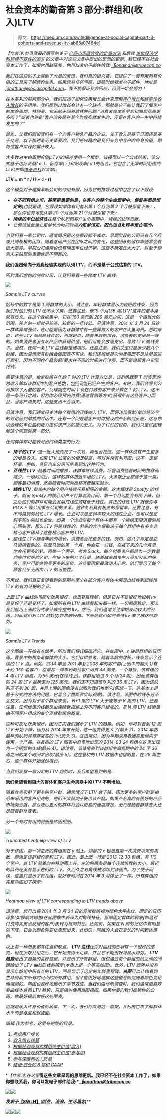 # 社会资本的勤奋第 3 部分:群组和(收入)LTV

> 原文：<https://medium.com/swlh/diligence-at-social-capital-part-3-cohorts-and-revenue-ltv-ab65a07464e1>

*【作者注:参见我最近撰写的关于* [*产品市场适合度的定量方法*](https://tribecap.co/a-quantitative-approach-to-product-market-fit/) *和后续* [*单位经济学和规模不变性的追求*](https://tribecap.co/unit-economics-and-the-pursuit-of-scale-invariance/) *的文章中对这些文章中提出的思想的更新。我已经不在社会资本工作了，如果你想联系我，你可以发电子邮件给我:*[*【jonathan@tribecap.co*](mailto:jonathan@tribecap.co)

*我们在这些帖子上得到了大量的反馈，我们真的很兴奋，它提供了一套有用和有价值的工具来了解您的业务。如果您有任何问题，请随时给我发电子邮件，地址是[jonathan@socialcapital.com](mailto:jonathan@s23p.com)。我不能保证我会回应，但我一定会努力！*

*在本系列的前两部分中，我们描述了如何应用增长会计来理解[用户增长](/swlh/diligence-at-social-capital-part-1-accounting-for-user-growth-4a8a449fddfc)和[经常性收入增长](/@jonathanhsu/diligence-at-social-capital-part-2-accounting-for-revenue-growth-551fa07dd972)的子组件。我们提到过增长会计有一个缺点，那就是它不能让我们了解客户的生命周期。特别是，它无助于回答这样的问题:“消费者在生命早期和晚期花费更多吗？”或者也许是“客户流失是在某个时候突然发生的，还是在客户的一生中持续发生的？”*

*首先，让我们假设我们有一个向客户销售产品的企业。关于收入是基于订阅还是基于交易，以下描述是无关紧要的。我们感兴趣的是我们业务中客户的终身价值，即每位客户实现的累计收入。*

*大多数对生命周期价值(LTV)的描述使用一个模型，该模型以一个公式结束，该公式基于边际贡献( *m* )、留存率( *r* )和贴现率( *d* )的组合，它包含了无限时间范围的 LTV(例如[维基百科](https://en.wikipedia.org/wiki/Customer_lifetime_value)的文章)。*

**LTV = m * r / (1 + d - r)**

*这个模型对于理解早期公司的作用有限，因为它的推导过程中包含了以下假设:*

*   ***在不同群组之间，甚至更重要的是，在客户的整个生命周期中，保留率都是恒定的**(也就是说，它假设如果你有可能从第 1 个月到第 2 个月被保留下来 *r* ，那么你也有可能从第 20 个月到第 21 个月被保留下来 *r**
*   ***持续的单位经济性**在整个队列和客户生命周期中，持续的边际贡献。*
*   *它假设这些量在足够长的时间跨度**内足够恒定，因此包含贴现率是合理的。***

*当我们看一家公司时，通常情况是这些假设都不成立。早期阶段的公司只有几个月或几周规模的团队，随着基础产品在团队之间的变化，这些团队的留存率通常会有很大差异。早期公司通常也没有确定单位经济学。这些不确定性太大了，以至于预测未来贴现的重要性是不明智的。*

**我们强烈倾向于观察经验实现的队列 LTV，而不是基于公式估算的 LTV。**

*回到我们虚构的创收公司，让我们看看一些样本 LTV 曲线。*

*![](img/93f937452bec29d2da3b9907e80c68fc.png)*

*Sample LTV curves*

*括号中的数字是第 0 周群体的大小。请注意，年轻群体显示为较短的线条，因为我们对他们的 LTV 还不太了解。还要注意，像“9 个月(36 周)LTV”这样的量本身就有歧义。在这个数据集中，它在 160 美元到 280 美元之间，这是一个相当大的范围。较老的一组似乎较高，较新的一组较低。另请注意，2014 年 3 月 24 日这一群体异常强劲，这可能是因为该群体中有一些异常大的客户在大量消费。总的来说，这些 LTV 曲线是线性的，也就是说，随着年龄的增长，消费者的支出是一致的。如果消费者没有从产品中获得价值，他们可能会放缓支出，导致 LTV 曲线变平。当然，任何一条 LTV 曲线都是递增的。还要注意，我们决定只显示少数几个群组，因为显示所有群组会使图表不可读。我们还根据首次消费周而不是注册周进行索引，因为不同的产品鼓励/要求在不同的时间进行注册，而不是说服客户实际花钱。*

*需要注意的是，给定群组在年龄 *T* 时的 LTV 计算方法是，该群组截至 *T* 时实现的总收入除以该群组*中的客户总数，包括可能已经产生*的客户。有时，我们会看到公司排除了大量的客户，只根据在时间 *T* 仍在付款的客户来计算在 *T* 的 LTV。这不是一条可行之路，因为你必须预先付费(通过营销等方式)获得所有这些客户。)而且，当客户流失时，这些支出不会消失。*

*另请注意，我们通常只关注每个群组的顶线收入 LTV，而将边际贡献/单位经济学的讨论留到单独的对话中。还有一个问题是客户对你提议的产品如何反应，这与你以合理的单位盈利能力提供该产品的能力无关。为了讨论的目的，我们只是试图理解这个问题的第一部分。*

*任何群体都可能表现出四种类型的行为:*

*   ***持平的 LTV** :这一批人预先花了一次钱，再也没花过。这一群体没有产生更多的增量收入。如果 LTV 公寓的价值足够高，可以非常有利可图，这不一定是坏事。例如，易贝汽车公司可能表现出这种行为。*
*   ***亚线性 LTV** :随着时间的推移，该群体继续消费，尽管消费随着时间的推移而减少。一段时间后，这样的群体接近平坦的 LTV。大多数企业都属于这一类。顾客最初消费，然后随着时间的推移消费越来越少。*
*   ***线性 LTV** :群组中的每个用户持续花费相同的金额。这大概就是 Spotify 的样子。假设 Spotify 的核心用户不打算取消订阅，第一个月可能会有所下降，但之后他们的群体可能会发展成线性或略低于线性。真正的线性 LTV 就像你与 PG & E 等公用事业公司的关系，这种关系具有极高的保留率。还要注意，有不同类别的线性 LTV 增长。企业可以是正斜率较大的线性企业，也可以是正斜率较小的线性企业。如果一个企业在每个群体中都有一个持续无限消费的核心回头客，那么 LTV 将是线性的。斜率的大小将取决于每个群组中有多少非核心客户稀释了这些核心客户的 LTV。*
*   *超线性 LTV:随着年龄的增长，消费者会花更多的钱。例如，这几乎肯定是亚马逊所看到的。在亚马逊的第一个月，你会花一些钱，在接下来的几个月里，你会花更多的钱。再举一个例子，考虑 Slack。每个付费客户都是为一定数量的座位付费的公司。在接下来的几个月里，随着越来越多的人采用公司的服务，客户可能会购买更多的座位。这些案例是最激动人心的。他们暗示了每个顾客几乎无限的 LTV 的可能性。*

*不用说，我们真正希望看到的是那些至少在部分客户群体中展现出线性到超线性 LTV 的有力证据的企业。*

*上面 LTV 曲线的可视化效果很好，也很容易理解，但是它并不能很好地说明 ltv 是变好了还是变坏了。如果所有的 LTV 曲线看起来都一样，一切都很稳定，那么我们就用上面的公式来计算完整的 ltv。然而，我们通常关注早期波动较大的公司，因此我们对 LTV 的*趋势*非常感兴趣。下面是我们如何看待 ltv 来了解这些趋势。*

*![](img/433be7d875b927afbd33b0a2e083387f.png)*

*Sample LTV Trends*

*这个图像一开始有点棘手，所以我们将详细描述它。在此图中，x 轴是群组的日历周。背景中的横条是群体的大小。它们仅供参考。随着年龄的增长，线条显示了连续的 LTV 点。例如，2014 年至 2011 年至 2003 年的客户群(上图中的箭头 1)有大约 350 名客户，在最初一周平均每位客户消费 44 美元。一个月后，该群组的 4 周 LTV 稍高，为 55 美元(在绿线上)。该群组刚过 6 个月(24 周)，因此该群组的 24 周 LTV 被确定为 125 美元。我们还不知道该队列的 36 周 LTV，因为该队列还不到 36 周，并且上面的图像没有试图为我们推断它(回想一下，这基本上是基于公式的方法的问题，它混合了推断和实际观察)。请注意，该图中的线永远不会交叉，因为对于每个群组来说， *N+1* 周的 LTV 大于或等于 *N* 周的 LTV。还要注意，任何给定的线都是由连续数据点上的不同客户组成的。第 *N* 周 LTV 线衡量由不同客户组成的每个连续群组的数量。*

*这种可视化效果很好，因为它向我们展示了 LTV 的趋势。例如，你可以看到 12 周 LTV 开始下降，因为从 2014 年末开始，这一组变得更大了(箭头 2)。2014 年初最早的队列具有非常高的 ltv(箭头 3)。这很常见，因为早期采用者通常更倾向于使用一个产品。在最初的 LTV 图表中奇怪地出现的 2014-03-24 群组在这里出现为一个明显的尖峰(箭头 4)。请注意，该峰值直到该群组生命周期中的 24 至 36 周之间的某个时间才出现(箭头 5)。这在最初的 LTV 数据中也很明显，在 28 周左右，这个群体开始强劲增长。*

*当我们观察一家公司的 LTV 趋势时，我们希望看到的是:*

****我们希望看到更大的群体和客户生命周期中的 LTV 不断增加。****

*随着业务吸引了更多的客户群，通常情况下 LTV 会下降，因为更多的客户群是由后来采用的客户组成的，他们不太倾向于使用该产品。如果产品真的有很好的产品市场契合度，那么随后更大的群体将会以更高的速度赚钱，无论是随着群体变大还是随着群体变老。*

*另一个有时有用的视图是热图视图。*

*![](img/45e7df564853d6da1d86593bfa188d2b.png)*

*Truncated heatmap view of LTV*

*对于该图，第一次花费的群组周在 y 轴上。顶部的 x 轴是自第一次消费以来的周数，颜色是该群组的累积 LTV。因此，最上面一行是 2013-12-30 群组，有 110 个客户，其 LTV 随着向右移动而上升。左边的横条是每个连续组群的大小。最近的队列还没有显示他们的 LTV。久而久之对角线被添加到该图中。为了便于阅读，这里只显示了前几组，就好像时间在 2014 年 3 月停止了一样。所有群组的完整热图如下所示:*

*![](img/373c66ad501677ed4b0ab0998fc44b6f.png)*

*Heatmap view of LTV corresponding to LTV trends above*

*请注意，您可以将 2014 年 3 月 24 日的异常群组视为绿色水平条纹。固定的日历现象(如假期或销售)在此图像中表现为对角线特征。影响固定群体的现象(如通过付费购买支出获得的客户)表现为横向特征。比如说，如果在 N 周的记忆中有明显的下降，它会以颜色的变化表现出来，比如说，同组的人会花更长的时间到达黄色。*

*以上每一种想象都有优点和缺点。 **LTV 曲线**让你对曲线的形状有一个很好的感觉，但在少数几组之后，它开始变得不可读，并且它不能很好地显示趋势。 **LTV 趋势**给出了趋势的良好感觉，并显示了所有群组，但仅通过每个群组的线之间的间距给出了 LTV 曲线形状的暗示(本质上是一个等高线图)。此外，LTV 趋势并没有显示年龄组中所有点的 LTV，而是显示了选定的年龄里程碑。**热图**可以让你看到生命周期中所有时间点的所有群组，但不能很好地理解这些值是如何随着颜色变化而增加的。热图也很好地展示了季节效应。当我们做尽职调查时，我们通常更喜欢看曲线本身和 LTV 趋势，只是偶尔使用热图视图。如果你要向我们推销你的公司，你最好提前做好这些图表。*

*这就是收入终身价值的故事。下一次，我们将采用这一框架，并利用它来了解群体水平的[参与度和保持度](/@jonathanhsu/diligence-at-social-capital-part-4-cohorts-and-engagement-ltv-80b4fa7f8e41)。*

*编辑:作为参考，这里有完整的目录。*

1.  *[考虑用户增长](/swlh/diligence-at-social-capital-part-1-accounting-for-user-growth-4a8a449fddfc#.ygng2nayv)*
2.  *[收入增长核算](/@jonathanhsu/diligence-at-social-capital-part-2-accounting-for-revenue-growth-551fa07dd972)*
3.  *[根据经验观察的群组终生价值(收入)](/@jonathanhsu/diligence-at-social-capital-part-3-cohorts-and-revenue-ltv-ab65a07464e1)*
4.  *[根据经验观察的群组终生价值(参与度)](/@jonathanhsu/diligence-at-social-capital-part-4-cohorts-and-engagement-ltv-80b4fa7f8e41)*
5.  *[参与深度和收入质量](/@jonathanhsu/diligence-at-social-capital-part-5-depth-of-usage-and-quality-of-revenue-b4dd96b47ca6)*
6.  *[结语:创业的 8 球和 GAAP](/swlh/diligence-at-social-capital-epilogue-introducing-the-8-ball-and-gaap-for-startups-7ab215c378bc#.wxc2lc8dp)*

**【作者注:在这里*[](https://tribecap.co/a-quantitative-approach-to-product-market-fit/)**看这些文章呈现的思维更新。我已经不在社会资本工作了，如果你想联系我，你可以发电子邮件给我:*[*【jonathan@tribecap.co*](mailto:jonathan@tribecap.co)**

***![](img/c1192ebad88d6b1fc6ae1d6a2bc61154.png)******![](img/c1192ebad88d6b1fc6ae1d6a2bc61154.png)***

***发表于*[**【SWLH】**](https://medium.com/swlh)**(***创业、流浪、生活黑客)*****

**[![](img/de26c089e79a3a2a25d2b750ff6db50f.png)](http://supply.us9.list-manage.com/subscribe?u=310af6eb2240d299c7032ef6c&id=d28d8861ad)****[![](img/f47a578114e0a96bdfabc3a5400688d5.png)](https://medium.com/swlh)****[![](img/c1351daa9c4f0c8ac516addb60c82f6b.png)](https://twitter.com/swlh_)**